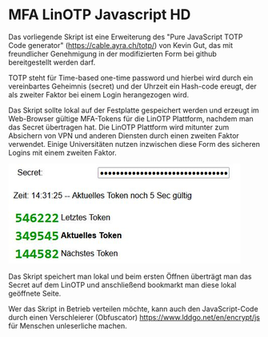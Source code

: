 # MFA LinOTP  Javascript HD

Das vorliegende Skript ist eine Erweiterung des "Pure JavaScript TOTP Code generator" (https://cable.ayra.ch/totp/) von Kevin Gut, das mit freundlicher Genehmigung in der modifizierten Form bei github bereitgestellt werden darf.

TOTP steht für Time-based one-time password und hierbei wird durch ein vereinbartes Geheimnis (secret) und der Uhrzeit ein Hash-code ereugt, der als zweiter Faktor bei einem Login herangezogen wird. 

Das Skript sollte lokal auf der Festplatte gespeichert werden und erzeugt im Web-Browser gültige MFA-Tokens für die LinOTP  Plattform, nachdem man das Secret übertragen hat. Die LinOTP  Plattform wird mitunter zum Absichern von VPN und anderen Diensten durch einen zweiten Faktor verwendet. Einige Universitäten nutzen inzwischen diese Form des sicheren Logins mit einem zweiten Faktor. 

![ScreenShotSecret](https://github.com/bohnelang/MFA_LinOTP_Javascript_HD/blob/main/secret.jpg)

Das Skript speichert man lokal und beim ersten Öffnen überträgt man das Secret auf dem LinOTP  und anschließend bookmarkt man diese lokal geöffnete Seite. 

Wer das Skript in Betrieb verteilen möchte, kann auch den JavaScript-Code durch einen Verschleierer (Obfuscator) https://www.lddgo.net/en/encrypt/js für Menschen unleserliche machen.

